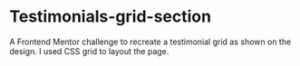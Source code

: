 # Testimonials-grid-section
A Frontend Mentor challenge to recreate a testimonial grid as shown on the design. I used CSS grid to layout the page.
